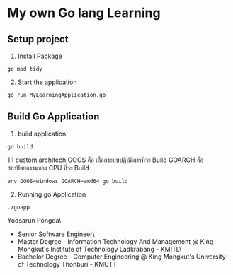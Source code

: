 # My own Go lang Learning

## Setup project
1. Install Package
```
go mod tidy
```
2. Start the application
```
go run MyLearningApplication.go
```

## Build Go Application
1. build application
```
go build
```
1.1 custom architech
GOOS คือ เลือกระบบปฏิบัติการที่จะ Build
GOARCH คือ สถาปัตยกรรมของ CPU ที่จะ Build
```
env GOOS=windows GOARCH=amd64 go build
```
2. Running go Application
```
./goapp
```

Yodsarun Pongda\
- Senior Software Engineer\
- Master Degree - Information Technology And Management @ King Mongkut's Institute of Technology Ladkrabang - KMITL\
- Bachelor Degree - Computer Engineering @ King Mongkut's University of Technology Thonburi - KMUTT